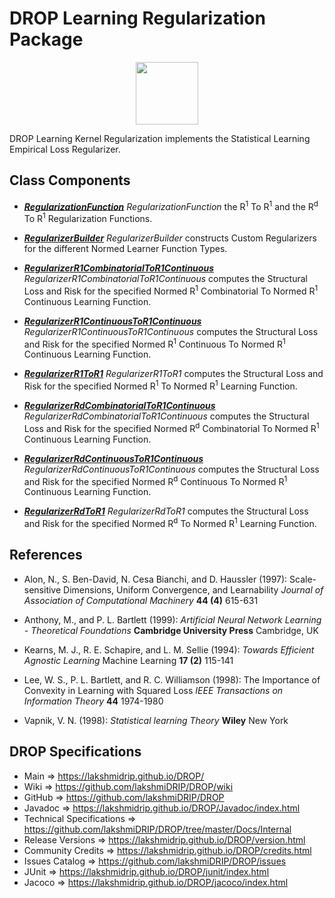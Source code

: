# DROP Learning Regularization Package

<p align="center"><img src="https://github.com/lakshmiDRIP/DROP/blob/master/DRIP_Logo.gif?raw=true" width="100"></p>

DROP Learning Kernel Regularization implements the Statistical Learning Empirical Loss Regularizer.

## Class Components

 * [***RegularizationFunction***](https://github.com/lakshmiDRIP/DROP/tree/master/src/main/java/org/drip/learning/regularization/RegularizationFunction.java)
 <i>RegularizationFunction</i> the R<sup>1</sup> To R<sup>1</sup> and the R<sup>d</sup> To R<sup>1</sup>
 Regularization Functions.

 * [***RegularizerBuilder***](https://github.com/lakshmiDRIP/DROP/tree/master/src/main/java/org/drip/learning/regularization/RegularizerBuilder.java)
 <i>RegularizerBuilder</i> constructs Custom Regularizers for the different Normed Learner Function Types.

 * [***RegularizerR1CombinatorialToR1Continuous***](https://github.com/lakshmiDRIP/DROP/tree/master/src/main/java/org/drip/learning/regularization/RegularizerR1CombinatorialToR1Continuous.java)
 <i>RegularizerR1CombinatorialToR1Continuous</i> computes the Structural Loss and Risk for the specified
 Normed R<sup>1</sup> Combinatorial To Normed R<sup>1</sup> Continuous Learning Function.

 * [***RegularizerR1ContinuousToR1Continuous***](https://github.com/lakshmiDRIP/DROP/tree/master/src/main/java/org/drip/learning/regularization/RegularizerR1ContinuousToR1Continuous.java)
 <i>RegularizerR1ContinuousToR1Continuous</i> computes the Structural Loss and Risk for the specified
 Normed R<sup>1</sup> Continuous To Normed R<sup>1</sup> Continuous Learning Function.

 * [***RegularizerR1ToR1***](https://github.com/lakshmiDRIP/DROP/tree/master/src/main/java/org/drip/learning/regularization/RegularizerR1ToR1.java)
 <i>RegularizerR1ToR1</i> computes the Structural Loss and Risk for the specified Normed R<sup>1</sup> To
 Normed R<sup>1</sup> Learning Function.

 * [***RegularizerRdCombinatorialToR1Continuous***](https://github.com/lakshmiDRIP/DROP/tree/master/src/main/java/org/drip/learning/regularization/RegularizerRdCombinatorialToR1Continuous.java)
 <i>RegularizerRdCombinatorialToR1Continuous</i> computes the Structural Loss and Risk for the specified
 Normed R<sup>d</sup> Combinatorial To Normed R<sup>1</sup> Continuous Learning Function.

 * [***RegularizerRdContinuousToR1Continuous***](https://github.com/lakshmiDRIP/DROP/tree/master/src/main/java/org/drip/learning/regularization/RegularizerRdContinuousToR1Continuous.java)
 <i>RegularizerRdContinuousToR1Continuous</i> computes the Structural Loss and Risk for the specified
 Normed R<sup>d</sup> Continuous To Normed R<sup>1</sup> Continuous Learning Function.

 * [***RegularizerRdToR1***](https://github.com/lakshmiDRIP/DROP/tree/master/src/main/java/org/drip/learning/regularization/RegularizerRdToR1.java)
 <i>RegularizerRdToR1</i> computes the Structural Loss and Risk for the specified Normed R<sup>d</sup> To
 Normed R<sup>1</sup> Learning Function.


## References

 * Alon, N., S. Ben-David, N. Cesa Bianchi, and D. Haussler (1997): Scale-sensitive Dimensions, Uniform
 Convergence, and Learnability <i>Journal of Association of Computational Machinery</i> <b>44 (4)</b> 615-631

 * Anthony, M., and P. L. Bartlett (1999): <i>Artificial Neural Network Learning - Theoretical
 Foundations</i> <b>Cambridge University Press</b> Cambridge, UK

 * Kearns, M. J., R. E. Schapire, and L. M. Sellie (1994): <i>Towards Efficient Agnostic Learning</i> Machine
 Learning <b>17 (2)</b> 115-141

 * Lee, W. S., P. L. Bartlett, and R. C. Williamson (1998): The Importance of Convexity in Learning with
 Squared Loss <i>IEEE Transactions on Information Theory</i> <b>44</b> 1974-1980

 * Vapnik, V. N. (1998): <i>Statistical learning Theory</i> <b>Wiley</b> New York


## DROP Specifications

 * Main                     => https://lakshmidrip.github.io/DROP/
 * Wiki                     => https://github.com/lakshmiDRIP/DROP/wiki
 * GitHub                   => https://github.com/lakshmiDRIP/DROP
 * Javadoc                  => https://lakshmidrip.github.io/DROP/Javadoc/index.html
 * Technical Specifications => https://github.com/lakshmiDRIP/DROP/tree/master/Docs/Internal
 * Release Versions         => https://lakshmidrip.github.io/DROP/version.html
 * Community Credits        => https://lakshmidrip.github.io/DROP/credits.html
 * Issues Catalog           => https://github.com/lakshmiDRIP/DROP/issues
 * JUnit                    => https://lakshmidrip.github.io/DROP/junit/index.html
 * Jacoco                   => https://lakshmidrip.github.io/DROP/jacoco/index.html
